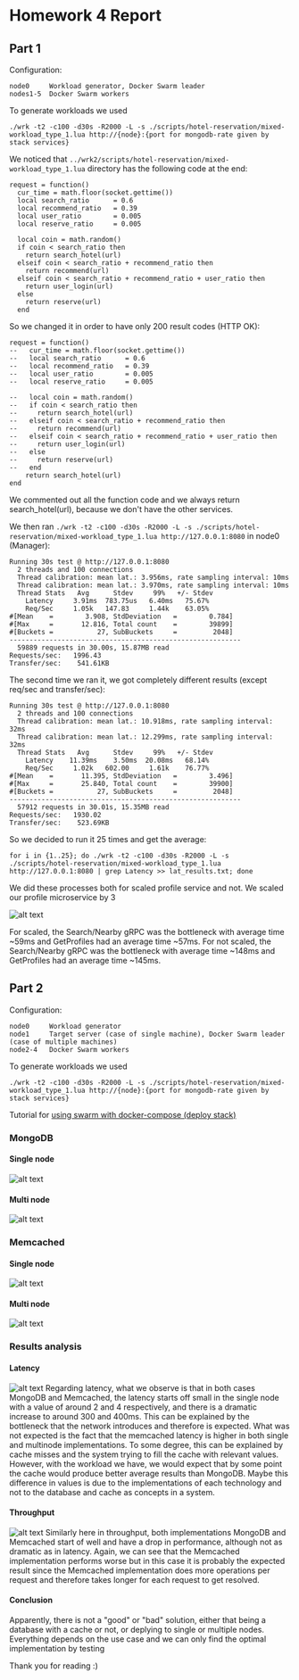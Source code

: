 # Homework 4 Report

## Part 1
Configuration:
```
node0     Workload generator, Docker Swarm leader
nodes1-5  Docker Swarm workers
```

To generate workloads we used
```
./wrk -t2 -c100 -d30s -R2000 -L -s ./scripts/hotel-reservation/mixed-workload_type_1.lua http://{node}:{port for mongodb-rate given by stack services}
```

We noticed that ``` ../wrk2/scripts/hotel-reservation/mixed-workload_type_1.lua ``` directory has the following code at the end:

```
request = function()
  cur_time = math.floor(socket.gettime())
  local search_ratio      = 0.6
  local recommend_ratio   = 0.39
  local user_ratio        = 0.005
  local reserve_ratio     = 0.005

  local coin = math.random()
  if coin < search_ratio then
    return search_hotel(url)
  elseif coin < search_ratio + recommend_ratio then
    return recommend(url)
  elseif coin < search_ratio + recommend_ratio + user_ratio then
    return user_login(url)
  else 
    return reserve(url)
  end
```
So we changed it in order to have only 200 result codes (HTTP OK):
```
request = function()
--   cur_time = math.floor(socket.gettime())
--   local search_ratio      = 0.6
--   local recommend_ratio   = 0.39
--   local user_ratio        = 0.005
--   local reserve_ratio     = 0.005

--   local coin = math.random()
--   if coin < search_ratio then
--     return search_hotel(url)
--   elseif coin < search_ratio + recommend_ratio then
--     return recommend(url)
--   elseif coin < search_ratio + recommend_ratio + user_ratio then
--     return user_login(url)
--   else 
--     return reserve(url)
--   end
    return search_hotel(url)
end
```
We commented out all the function code and we always return search_hotel(url), because we don't have the other services.

We then ran ``` ./wrk -t2 -c100 -d30s -R2000 -L -s ./scripts/hotel-reservation/mixed-workload_type_1.lua http://127.0.0.1:8080 ``` in node0 (Manager):

```
Running 30s test @ http://127.0.0.1:8080
  2 threads and 100 connections
  Thread calibration: mean lat.: 3.956ms, rate sampling interval: 10ms
  Thread calibration: mean lat.: 3.970ms, rate sampling interval: 10ms
  Thread Stats   Avg      Stdev     99%   +/- Stdev
    Latency     3.91ms  783.75us   6.40ms   75.67%
    Req/Sec     1.05k   147.83     1.44k    63.05%
#[Mean    =        3.908, StdDeviation   =        0.784]
#[Max     =       12.816, Total count    =        39899]
#[Buckets =           27, SubBuckets     =         2048]
----------------------------------------------------------
  59889 requests in 30.00s, 15.87MB read
Requests/sec:   1996.43
Transfer/sec:    541.61KB
```
The second time we ran it, we got completely different results (except req/sec and transfer/sec):
```
Running 30s test @ http://127.0.0.1:8080
  2 threads and 100 connections
  Thread calibration: mean lat.: 10.918ms, rate sampling interval: 32ms
  Thread calibration: mean lat.: 12.299ms, rate sampling interval: 32ms
  Thread Stats   Avg      Stdev     99%   +/- Stdev
    Latency    11.39ms    3.50ms  20.08ms   68.14%
    Req/Sec     1.02k   602.00     1.61k    76.77%
#[Mean    =       11.395, StdDeviation   =        3.496]
#[Max     =       25.840, Total count    =        39900]
#[Buckets =           27, SubBuckets     =         2048]
----------------------------------------------------------
  57912 requests in 30.01s, 15.35MB read
Requests/sec:   1930.02
Transfer/sec:    523.69KB
```
So we decided to run it 25 times and get the average:
```
for i in {1..25}; do ./wrk -t2 -c100 -d30s -R2000 -L -s ./scripts/hotel-reservation/mixed-workload_type_1.lua http://127.0.0.1:8080 | grep Latency >> lat_results.txt; done
```

We did these processes both for scaled profile service and not. We scaled our profile microservice by 3

![alt text](https://github.com/cseas002/cs499-fa22/blob/main/assignments/hw4/answers/results/scaled.png "Scaled vs Not Scaled")

For scaled, the Search/Nearby gRPC was the bottleneck with average time ~59ms and GetProfiles had an average time ~57ms. 
For not scaled, the Search/Nearby gRPC was the bottleneck with average time ~148ms and GetProfiles had an average time ~145ms. 

## Part 2

Configuration:
```
node0     Workload generator
node1     Target server (case of single machine), Docker Swarm leader (case of multiple machines)
node2-4   Docker Swarm workers
```

To generate workloads we used
```
./wrk -t2 -c100 -d30s -R2000 -L -s ./scripts/hotel-reservation/mixed-workload_type_1.lua http://{node}:{port for mongodb-rate given by stack services}
```

Tutorial for [using swarm with docker-compose (deploy stack)](https://docs.docker.com/engine/swarm/stack-deploy/)

### MongoDB

#### Single node
![alt text](https://github.com/cseas002/cs499-fa22/blob/main/assignments/hw4/answers/results/mongodb_single.png "MongoDB single node")

#### Multi node
![alt text](https://github.com/cseas002/cs499-fa22/blob/main/assignments/hw4/answers/results/mongodb_multi.png "MongoDB multi node") 

### Memcached

#### Single node
![alt text](https://github.com/cseas002/cs499-fa22/blob/main/assignments/hw4/answers/results/memcached_single.png "Memcached single node")

#### Multi node
![alt text](https://github.com/cseas002/cs499-fa22/blob/main/assignments/hw4/answers/results/memcached_multi.png "Memcached multi node") 

### Results analysis

#### Latency
![alt text](https://github.com/cseas002/cs499-fa22/blob/main/assignments/hw4/answers/results/latency.png "Latency")
Regarding latency, what we observe is that in both cases MongoDB and Memcached, the latency starts off small in the single node with a value of around 2 and 4 respectively, and there is a dramatic increase to around 300 and 400ms. This can be explained by the bottleneck that the network introduces and therefore is expected. What was not expected is the fact that the memcached latency is higher in both single and multinode implementations. To some degree, this can be explained by cache misses and the system trying to fill the cache with relevant values. However, with the workload we have, we would expect that by some point the cache would produce better average results than MongoDB. Maybe this difference in values is due to the implementations of each technology and not to the database and cache as concepts in a system. 

#### Throughput
![alt text](https://github.com/cseas002/cs499-fa22/blob/main/assignments/hw4/answers/results/throughput.png "Throughput")
Similarly here in throughput, both implementations MongoDB and Memcached start of well and have a drop in performance, although not as dramatic as in latency. Again, we can see that the Memcached implementation performs worse but in this case it is probably the expected result since the Memcached implementation does more operations per request and therefore takes longer for each request to get resolved.

#### Conclusion
Apparently, there is not a "good" or "bad" solution, either that being a database with a cache or not, or deplying to single or multiple nodes. Everything depends on the use case and we can only find the optimal implementation by testing

Thank you for reading :)

